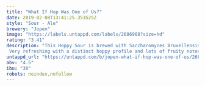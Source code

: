 ```yaml
---
title: "What If Hop Was One of Us?"
date: 2019-02-08T13:41:25.353525Z
style: "Sour - Ale"
brewery: "Jopen"
image: "https://labels.untappd.com/labels/2686968?size=hd"
rating: "3.41"
description: "This Hoppy Sour is brewed with Saccharomyces Bruxellensis Trois yeast, which imparts fruit aromas.  Very refreshing with a distinct hoppy profile and lots of fruity notes such as melon, apricot, peach and a hint of grapefruit."
untappd_url: "https://untappd.com/b/jopen-what-if-hop-was-one-of-us/2686968"
abv: "4.5"
ibu: "30"
robots: noindex,nofollow
---
```

